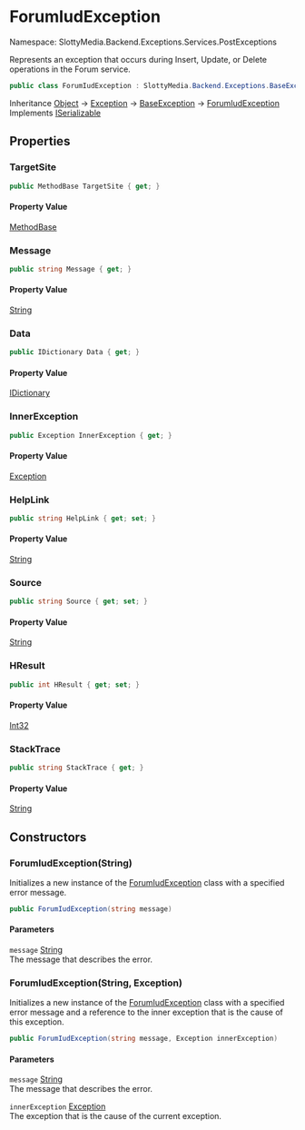 # ForumIudException

Namespace: SlottyMedia.Backend.Exceptions.Services.PostExceptions

Represents an exception that occurs during Insert, Update, or Delete operations in the Forum service.

```csharp
public class ForumIudException : SlottyMedia.Backend.Exceptions.BaseException, System.Runtime.Serialization.ISerializable
```

Inheritance [Object](https://docs.microsoft.com/en-us/dotnet/api/system.object) → [Exception](https://docs.microsoft.com/en-us/dotnet/api/system.exception) → [BaseException](./slottymedia.backend.exceptions.baseexception.md) → [ForumIudException](./slottymedia.backend.exceptions.services.postexceptions.forumiudexception.md)<br>
Implements [ISerializable](https://docs.microsoft.com/en-us/dotnet/api/system.runtime.serialization.iserializable)

## Properties

### **TargetSite**

```csharp
public MethodBase TargetSite { get; }
```

#### Property Value

[MethodBase](https://docs.microsoft.com/en-us/dotnet/api/system.reflection.methodbase)<br>

### **Message**

```csharp
public string Message { get; }
```

#### Property Value

[String](https://docs.microsoft.com/en-us/dotnet/api/system.string)<br>

### **Data**

```csharp
public IDictionary Data { get; }
```

#### Property Value

[IDictionary](https://docs.microsoft.com/en-us/dotnet/api/system.collections.idictionary)<br>

### **InnerException**

```csharp
public Exception InnerException { get; }
```

#### Property Value

[Exception](https://docs.microsoft.com/en-us/dotnet/api/system.exception)<br>

### **HelpLink**

```csharp
public string HelpLink { get; set; }
```

#### Property Value

[String](https://docs.microsoft.com/en-us/dotnet/api/system.string)<br>

### **Source**

```csharp
public string Source { get; set; }
```

#### Property Value

[String](https://docs.microsoft.com/en-us/dotnet/api/system.string)<br>

### **HResult**

```csharp
public int HResult { get; set; }
```

#### Property Value

[Int32](https://docs.microsoft.com/en-us/dotnet/api/system.int32)<br>

### **StackTrace**

```csharp
public string StackTrace { get; }
```

#### Property Value

[String](https://docs.microsoft.com/en-us/dotnet/api/system.string)<br>

## Constructors

### **ForumIudException(String)**

Initializes a new instance of the [ForumIudException](./slottymedia.backend.exceptions.services.postexceptions.forumiudexception.md) class with a specified error message.

```csharp
public ForumIudException(string message)
```

#### Parameters

`message` [String](https://docs.microsoft.com/en-us/dotnet/api/system.string)<br>
The message that describes the error.

### **ForumIudException(String, Exception)**

Initializes a new instance of the [ForumIudException](./slottymedia.backend.exceptions.services.postexceptions.forumiudexception.md) class with a specified error message and a
 reference to the inner exception that is the cause of this exception.

```csharp
public ForumIudException(string message, Exception innerException)
```

#### Parameters

`message` [String](https://docs.microsoft.com/en-us/dotnet/api/system.string)<br>
The message that describes the error.

`innerException` [Exception](https://docs.microsoft.com/en-us/dotnet/api/system.exception)<br>
The exception that is the cause of the current exception.
